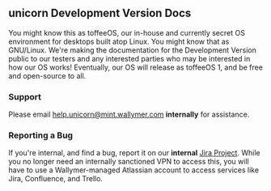 ## unicorn Development Version Docs
You might know this as toffeeOS, our in-house and currently secret OS environment for desktops built atop Linux. You might know that as GNU/Linux. We're making the documentation for the Development Version public to our testers and any interested parties who may be interested in how our OS works! Eventually, our OS will release as toffeeOS 1, and be free and open-source to all.

### Support
Please email [help.unicorn@mint.wallymer.com](mailto:help.unicorn@mint.wallymer.com) **internally** for assistance.

### Reporting a Bug
If you're internal, and find a bug, report it on our **internal** [Jira Project](https://wallymer.atlassian.net/browse/UNI/). While you no longer need an internally sanctioned VPN to access this, you will have to use a Wallymer-managed Atlassian account to access services like Jira, Confluence, and Trello.